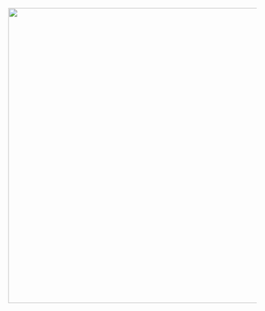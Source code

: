 <p align="center"><img src="https://redmedial.com/wp-content/themes/red-medial/assets/img/logo.svg" width="600"></p>
